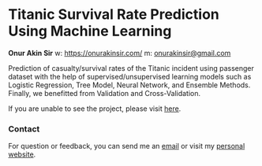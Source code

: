 # Titanic Survival Rate Prediction Using Machine Learning

**Onur Akin Sir**
w: https://onurakinsir.com/
m: onurakinsir@gmail.com

Prediction of casualty/survival rates of the Titanic incident using passenger dataset with the help of supervised/unsupervised learning models such as Logistic Regression, Tree Model, Neural Network, and Ensemble Methods. Finally, we benefitted from Validation and Cross-Validation.

If you are unable to see the project, please visit [here](https://onurakinsir.github.io/Titanic_Survival_Rates_ML/).


### Contact
For question or feedback, you can send me an [email](mailto:onurakinsir@gmail.com) or visit my [personal website](https://onurakinsir.com).
